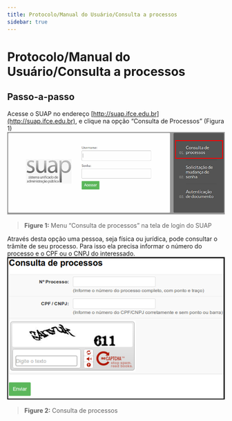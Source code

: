 ```yaml
---
title: Protocolo/Manual do Usuário/Consulta a processos
sidebar: true
---
```


# Protocolo/Manual do Usuário/Consulta a processos

## Passo-a-passo

Acesse o SUAP no endereço [http://suap.ifce.edu.br](http://suap.ifce.edu.br), e clique na opção “Consulta de Processos” (Figura 1)
![suap2](../images/suap2.png)
>**Figure 1:** Menu “Consulta de processos” na tela de login do SUAP

Através desta opção uma pessoa, seja física ou jurídica, pode consultar o trâmite de seu processo. Para isso ela precisa informar o número do processo e o CPF ou o CNPJ do interessado. 
![consultadepessos](../images/consultadepessos.png)
>**Figure 2:** Consulta de processos